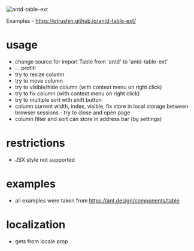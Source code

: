 ![antd-table-ext](https://user-images.githubusercontent.com/31502778/219332283-9ce4499e-34d2-4f2e-90e1-618712e2297c.gif)

Examples - https://ptrushin.github.io/antd-table-ext/

# usage
* change source for import Table from 'antd' to 'antd-table-ext'
* ... profit!
* try to resize column
* try to move column
* try to visible/hide column (with context menu on right click)
* try to fix column (with context menu on right click)
* try to multiple sort with shift button
* column current width, index, visible, fix store in local storage between browser sessions - try to close and open page
* column filter and sort can store in address bar (by settings)

# restrictions
* JSX style not supported

# examples
* all examples were taken from https://ant.design/components/table

# localization
* gets from locale prop